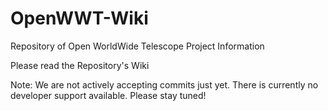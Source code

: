 # OpenWWT-Wiki
Repository of Open WorldWide Telescope Project Information

Please read the Repository's Wiki

Note:  We are not actively accepting commits just yet.   There is currently no developer support available.  Please stay tuned!

